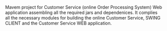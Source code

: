Mavem project for Customer Service (online Order Processing System) Web application assembling all the required jars and dependenices. It complies all the necessary modules for building the online Customer Service, SWING CLIENT and the Customer Service WEB application.

